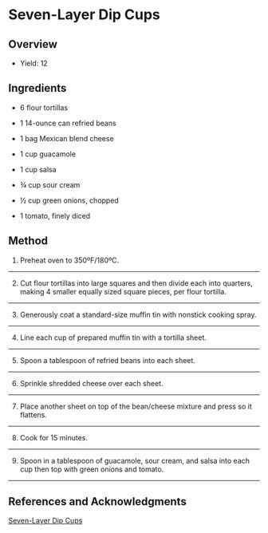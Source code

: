 # Seven-Layer Dip Cups

## Overview

- Yield: 12

## Ingredients

- 6 flour tortillas

- 1 14-ounce can refried beans

- 1 bag Mexican blend cheese

- 1 cup guacamole

- 1 cup salsa

- ¾ cup sour cream

- ½ cup green onions, chopped

- 1 tomato, finely diced

## Method

1. Preheat oven to 350ºF/180ºC.
---

2. Cut flour tortillas into large squares and then divide each into quarters, making 4 smaller equally sized square pieces, per flour tortilla.
---

3. Generously coat a standard-size muffin tin with nonstick cooking spray.
---

4. Line each cup of prepared muffin tin with a tortilla sheet.
---

5. Spoon a tablespoon of refried beans into each sheet.
---

6. Sprinkle shredded cheese over each sheet.
---

7. Place another sheet on top of the bean/cheese mixture and press so it flattens.
---

8. Cook for 15 minutes.
---

9. Spoon in a tablespoon of guacamole, sour cream, and salsa into each cup then top with green onions and tomato.
---

## References and Acknowledgments

[Seven-Layer Dip Cups](https://www.youtube.com/watch?v=xom7neMR9DU)

